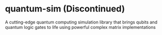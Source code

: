 # quantum-sim (Discontinued)

A cutting-edge quantum computing simulation library that brings qubits and quantum logic gates to life using powerful complex matrix implementations
